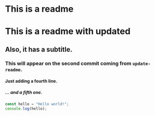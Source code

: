 # This is a readme

# This is a readme with updated

## Also, it has a subtitle.

### This will appear on the second commit coming from `update-readme`.

#### Just adding a fourth line.

##### ... and a fifth one.

```javascript
const hello = "Hello world!";
console.log(hello);
```